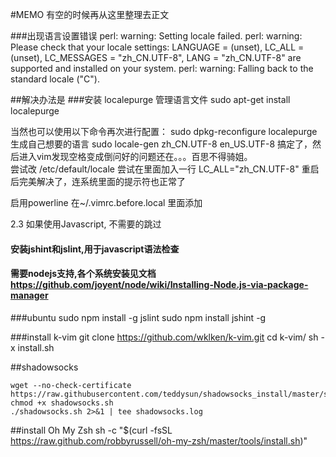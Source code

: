 #MEMO
有空的时候再从这里整理去正文

###出现语言设置错误
    perl: warning: Setting locale failed.
    perl: warning: Please check that your locale settings:
        LANGUAGE = (unset),
        LC_ALL = (unset),
        LC_MESSAGES = "zh_CN.UTF-8",
        LANG = "zh_CN.UTF-8"
        are supported and installed on your system.
    perl: warning: Falling back to the standard locale ("C").

##解决办法是
###安装 localepurge 管理语言文件
    sudo apt-get install localepurge

当然也可以使用以下命令再次进行配置：
    sudo dpkg-reconfigure localepurge
生成自己想要的语言
    sudo locale-gen zh_CN.UTF-8 en_US.UTF-8
搞定了，然后进入vim发现空格变成倒问好的问题还在。。。百思不得骑姐。  
尝试改 /etc/default/locale 尝试在里面加入一行 LC_ALL="zh_CN.UTF-8" 重启后完美解决了，连系统里面的提示符也正常了


启用powerline
在~/.vimrc.before.local 里面添加



2.3 如果使用Javascript, 不需要的跳过
#### 安装jshint和jslint,用于javascript语法检查
#### 需要nodejs支持,各个系统安装见文档 https://github.com/joyent/node/wiki/Installing-Node.js-via-package-manager

###ubuntu
sudo npm install -g jslint
sudo npm install jshint -g

###install k-vim
git clone https://github.com/wklken/k-vim.git
cd k-vim/
sh -x install.sh

##shadowsocks

    wget --no-check-certificate https://raw.githubusercontent.com/teddysun/shadowsocks_install/master/shadowsocks.sh
    chmod +x shadowsocks.sh
    ./shadowsocks.sh 2>&1 | tee shadowsocks.log

##install Oh My Zsh
                sh -c "$(curl -fsSL https://raw.github.com/robbyrussell/oh-my-zsh/master/tools/install.sh)"
